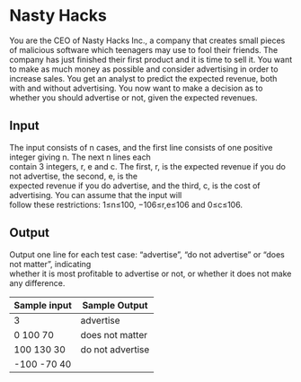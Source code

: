 # Nasty Hacks

You are the CEO of Nasty Hacks Inc., a company that creates small pieces of malicious software which teenagers may use to fool their friends. The company has just finished their first product and it is time to sell it. You want to make as much money as possible and consider advertising in order to increase sales. You get an analyst to predict the expected revenue, both with and without advertising. You now want to make a decision as to whether you should advertise or not, given the expected revenues.

## Input

The input consists of n cases, and the first line consists of one positive integer giving n. The next n lines each\
contain 3 integers, r, e and c. The first, r, is the expected revenue if you do not advertise, the second, e, is the\
expected revenue if you do advertise, and the third, c, is the cost of advertising. You can assume that the input will\
follow these restrictions: 1≤n≤100, −106≤r,e≤106 and 0≤c≤106.

## Output

Output one line for each test case: “advertise”, “do not advertise” or “does not matter”, indicating\
whether it is most profitable to advertise or not, or whether it does not make any difference.

| Sample input | Sample Output      |
| ---          | ---                |
| 3            | advertise          |
| 0 100 70     | does not matter    |
| 100 130 30   | do not advertise   |
| -100 -70 40  |                    |